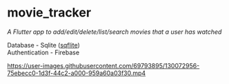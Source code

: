 # movie_tracker

<i>A Flutter app to add/edit/delete/list/search movies that a user has watched </i> 

Database - Sqlite (<a href="https://pub.dev/packages/sqflite">sqflite</a>) <br>
Authentication - Firebase





https://user-images.githubusercontent.com/69793895/130072956-75ebecc0-1d3f-44c2-a000-959a60a03f30.mp4

